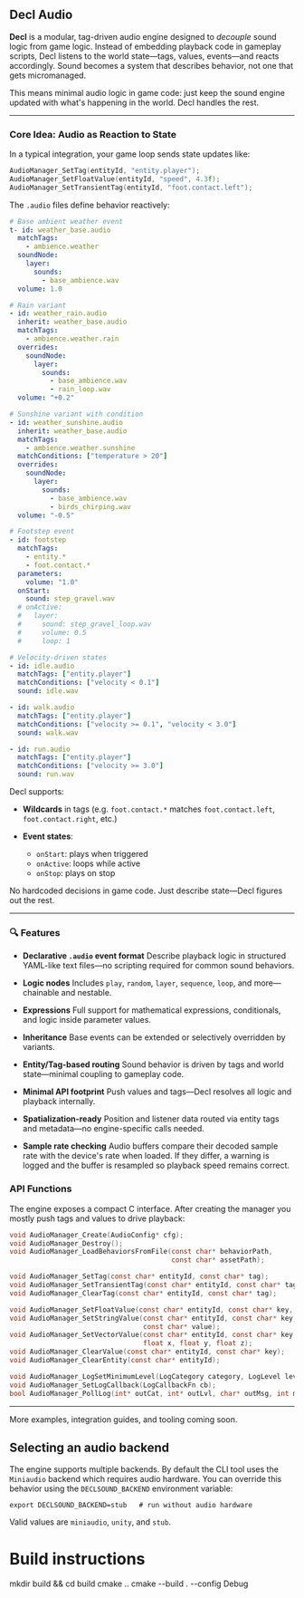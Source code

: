 ## Decl Audio

**Decl** is a modular, tag-driven audio engine designed to *decouple* sound logic from game logic. Instead of embedding playback code in gameplay scripts, Decl listens to the world state—tags, values, events—and reacts accordingly. Sound becomes a system that describes behavior, not one that gets micromanaged.

This means minimal audio logic in game code: just keep the sound engine updated with what's happening in the world. Decl handles the rest.

---

### Core Idea: Audio as Reaction to State

In a typical integration, your game loop sends state updates like:

```cpp
AudioManager_SetTag(entityId, "entity.player");
AudioManager_SetFloatValue(entityId, "speed", 4.3f);
AudioManager_SetTransientTag(entityId, "foot.contact.left");
```

The `.audio` files define behavior reactively:

```yaml
# Base ambient weather event
t- id: weather_base.audio
  matchTags:
    - ambience.weather
  soundNode:
    layer:
      sounds:
        - base_ambience.wav
  volume: 1.0

# Rain variant
- id: weather_rain.audio
  inherit: weather_base.audio
  matchTags:
    - ambience.weather.rain
  overrides:
    soundNode:
      layer:
        sounds:
          - base_ambience.wav
          - rain_loop.wav
  volume: "+0.2"

# Sunshine variant with condition
- id: weather_sunshine.audio
  inherit: weather_base.audio
  matchTags:
    - ambience.weather.sunshine
  matchConditions: ["temperature > 20"]
  overrides:
    soundNode:
      layer:
        sounds:
          - base_ambience.wav
          - birds_chirping.wav
  volume: "-0.5"

# Footstep event
- id: footstep
  matchTags:
    - entity.*
    - foot.contact.*
  parameters:
    volume: "1.0"
  onStart:
    sound: step_gravel.wav
  # onActive:
  #   layer:
  #     sound: step_gravel_loop.wav
  #     volume: 0.5
  #     loop: 1

# Velocity-driven states
- id: idle.audio
  matchTags: ["entity.player"]
  matchConditions: ["velocity < 0.1"]
  sound: idle.wav

- id: walk.audio
  matchTags: ["entity.player"]
  matchConditions: ["velocity >= 0.1", "velocity < 3.0"]
  sound: walk.wav

- id: run.audio
  matchTags: ["entity.player"]
  matchConditions: ["velocity >= 3.0"]
  sound: run.wav
```

Decl supports:

* **Wildcards** in tags (e.g. `foot.contact.*` matches `foot.contact.left`, `foot.contact.right`, etc.)
* **Event states**:

  * `onStart`: plays when triggered
  * `onActive`: loops while active
  * `onStop`: plays on stop

No hardcoded decisions in game code. Just describe state—Decl figures out the rest.

---

### 🔍 Features

* **Declarative `.audio` event format**
  Describe playback logic in structured YAML-like text files—no scripting required for common sound behaviors.

* **Logic nodes**
  Includes `play`, `random`, `layer`, `sequence`, `loop`, and more—chainable and nestable.

* **Expressions**
  Full support for mathematical expressions, conditionals, and logic inside parameter values.

* **Inheritance**
  Base events can be extended or selectively overridden by variants.

* **Entity/Tag-based routing**
  Sound behavior is driven by tags and world state—minimal coupling to gameplay code.

* **Minimal API footprint**
  Push values and tags—Decl resolves all logic and playback internally.

* **Spatialization-ready**
  Position and listener data routed via entity tags and metadata—no engine-specific calls needed.

* **Sample rate checking**
  Audio buffers compare their decoded sample rate with the device's rate when loaded. If they differ, a warning is logged and the buffer is resampled so playback speed remains correct.


### API Functions

The engine exposes a compact C interface. After creating the manager you mostly
push tags and values to drive playback:

````c
void AudioManager_Create(AudioConfig* cfg);
void AudioManager_Destroy();
void AudioManager_LoadBehaviorsFromFile(const char* behaviorPath,
                                        const char* assetPath);

void AudioManager_SetTag(const char* entityId, const char* tag);
void AudioManager_SetTransientTag(const char* entityId, const char* tag);
void AudioManager_ClearTag(const char* entityId, const char* tag);

void AudioManager_SetFloatValue(const char* entityId, const char* key, float value);
void AudioManager_SetStringValue(const char* entityId, const char* key,
                                 const char* value);
void AudioManager_SetVectorValue(const char* entityId, const char* key,
                                 float x, float y, float z);
void AudioManager_ClearValue(const char* entityId, const char* key);
void AudioManager_ClearEntity(const char* entityId);

void AudioManager_LogSetMinimumLevel(LogCategory category, LogLevel level);
void AudioManager_SetLogCallback(LogCallbackFn cb);
bool AudioManager_PollLog(int* outCat, int* outLvl, char* outMsg, int maxLen);

````

---

More examples, integration guides, and tooling coming soon.

## Selecting an audio backend

The engine supports multiple backends. By default the CLI tool uses the
`Miniaudio` backend which requires audio hardware. You can override this
behavior using the `DECLSOUND_BACKEND` environment variable:

```
export DECLSOUND_BACKEND=stub   # run without audio hardware
```

Valid values are `miniaudio`, `unity`, and `stub`.


# Build instructions
mkdir build && cd build
cmake ..
cmake --build . --config Debug
